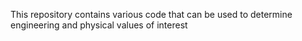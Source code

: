 This repository contains various code that can be used to determine engineering and physical values of interest
